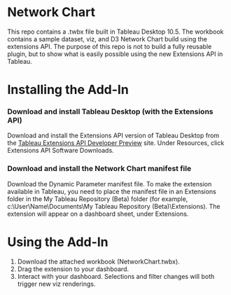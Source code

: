 # Network Chart
This repo contains a .twbx file built in Tableau Desktop 10.5.  The workbook contains a sample dataset, viz, and D3 Network Chart build using the extensions API.  The purpose of this repo is not to build a fully reusable plugin, but to show what is easily possible using the new Extensions API in Tableau.

# Installing the Add-In

### Download and install Tableau Desktop (with the Extensions API)

Download and install the Extensions API version of Tableau Desktop from the [Tableau Extensions API Developer Preview](https://prerelease.tableau.com/home.html?welcome) site. Under Resources, click Extensions API Software Downloads.

### Download and install the Network Chart manifest file

Download the Dynamic Parameter manifest file. To make the extension available in Tableau, you need to place the manifest file in an Extensions folder in the My Tableau Repository (Beta) folder (for example, c:\User\Name\Documents\My Tableau Repository (Beta)\Extensions). The extension will appear on a dashboard sheet, under Extensions.

# Using the Add-In
1. Download the attached workbook (NetworkChart.twbx).
2. Drag the extension to your dashboard.
3. Interact with your dashboard.  Selections and filter changes will both trigger new viz renderings.
